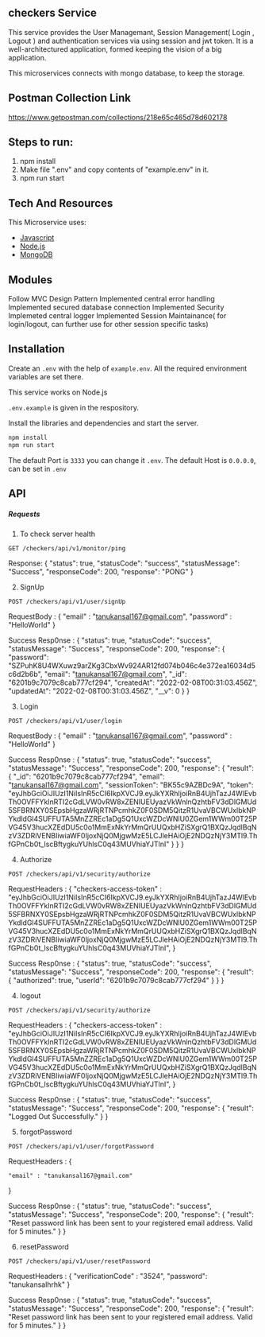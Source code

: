 ## checkers Service
This service provides the User Managemant, Session Management( Login , Logout ) and authentication services via using session and jwt token.
It is a well-architectured application, formed keeping the vision of a big application.

This microservices connects with mongo database, to keep the storage.

## Postman Collection Link
https://www.getpostman.com/collections/218e65c465d78d602178

## Steps to run:
1. npm install
2. Make file ".env" and copy contents of "example.env" in it.
2. npm run start

## Tech And Resources
This Microservice uses:
- [Javascript](https://www.javascript.com/)
- [Node.js](https://nodejs.org/en/docs/)
- [MongoDB](https://www.mongodb.com/)

## Modules
Follow MVC Design Pattern
Implemented central error handling
Implemented secured database connection
Implemented Security
Implemeted central logger
Implemented Session Maintainance( for login/logout, can further use for other session specific tasks)


## Installation

Create an `.env` with the help of `example.env`. All the required environment variables are set there.  

This service works on Node.js

`.env.example` is given in the respository.

Install the libraries and dependencies and start the server.

```sh
npm install
npm run start
```

The default Port is `3333` you can change it `.env`.
The default Host is `0.0.0.0`, can be set in `.env`

## API

##### Requests
1. To check server health

`GET /checkers/api/v1/monitor/ping`

Response: {
    "status": true,
    "statusCode": "success",
    "statusMessage": "Success",
    "responseCode": 200,
    "response": "PONG"
}

2. SignUp

`POST /checkers/api/v1/user/signUp`

RequestBody : 
{
    "email" : "tanukansal167@gmail.com",
    "password" : "HelloWorld"
}

Success Resp0nse : 
{
    "status": true,
    "statusCode": "success",
    "statusMessage": "Success",
    "responseCode": 200,
    "response": {
        "password": "SZPuhK8U4WXuwz9arZKg3CbxWv924AR12fd074b046c4e372ea16034d5c6d2b6b",
        "email": "tanukansal167@gmail.com",
        "_id": "6201b9c7079c8cab777cf294",
        "createdAt": "2022-02-08T00:31:03.456Z",
        "updatedAt": "2022-02-08T00:31:03.456Z",
        "__v": 0
    }
}

3. Login

`POST /checkers/api/v1/user/login`

RequestBody : 
{
    "email" : "tanukansal167@gmail.com",
    "password" : "HelloWorld"
}

Success Resp0nse : 
{
    "status": true,
    "statusCode": "success",
    "statusMessage": "Success",
    "responseCode": 200,
    "response": {
        "result": {
            "_id": "6201b9c7079c8cab777cf294",
            "email": "tanukansal167@gmail.com",
            "sessionToken": "BK55c9AZBDc9A",
            "token": "eyJhbGciOiJIUzI1NiIsInR5cCI6IkpXVCJ9.eyJkYXRhIjoiRnB4UjhTazJ4WlEvbTh0OVFFYklnRTI2cGdLVW0vRW8xZENIUEUyazVkWnlnQzhtbFV3dDlGMUd5SFBRNXY0SEpsbHgzaWRjRTNPcmhkZ0F0SDM5QitzR1UvaVBCWUxlbkNPYkdldGl4SUFFUTA5MnZZREc1aDg5Q1UxcWZDcWNlU0ZGem1WWm00T25PVG45V3hucXZEdDU5c0o1MmExNkYrMmQrUUQxbHZiSXgrQ1BXQzJqdlBqNzV3ZDRiVENBIiwiaWF0IjoxNjQ0MjgwMzE5LCJleHAiOjE2NDQzNjY3MTl9.ThfGPnCb0t_lscBftygkuYUhlsC0q43MUVhiaYJTlnI"
        }
    }
}

4. Authorize

`POST /checkers/api/v1/security/authorize`

RequestHeaders : 
{
    "checkers-access-token" : "eyJhbGciOiJIUzI1NiIsInR5cCI6IkpXVCJ9.eyJkYXRhIjoiRnB4UjhTazJ4WlEvbTh0OVFFYklnRTI2cGdLVW0vRW8xZENIUEUyazVkWnlnQzhtbFV3dDlGMUd5SFBRNXY0SEpsbHgzaWRjRTNPcmhkZ0F0SDM5QitzR1UvaVBCWUxlbkNPYkdldGl4SUFFUTA5MnZZREc1aDg5Q1UxcWZDcWNlU0ZGem1WWm00T25PVG45V3hucXZEdDU5c0o1MmExNkYrMmQrUUQxbHZiSXgrQ1BXQzJqdlBqNzV3ZDRiVENBIiwiaWF0IjoxNjQ0MjgwMzE5LCJleHAiOjE2NDQzNjY3MTl9.ThfGPnCb0t_lscBftygkuYUhlsC0q43MUVhiaYJTlnI",
}

Success Resp0nse : 
{
    "status": true,
    "statusCode": "success",
    "statusMessage": "Success",
    "responseCode": 200,
    "response": {
        "result": {
            "authorized": true,
            "userId": "6201b9c7079c8cab777cf294"
        }
    }
}


4. logout

`POST /checkers/api/v1/security/authorize`

RequestHeaders : 
{
    "checkers-access-token" : "eyJhbGciOiJIUzI1NiIsInR5cCI6IkpXVCJ9.eyJkYXRhIjoiRnB4UjhTazJ4WlEvbTh0OVFFYklnRTI2cGdLVW0vRW8xZENIUEUyazVkWnlnQzhtbFV3dDlGMUd5SFBRNXY0SEpsbHgzaWRjRTNPcmhkZ0F0SDM5QitzR1UvaVBCWUxlbkNPYkdldGl4SUFFUTA5MnZZREc1aDg5Q1UxcWZDcWNlU0ZGem1WWm00T25PVG45V3hucXZEdDU5c0o1MmExNkYrMmQrUUQxbHZiSXgrQ1BXQzJqdlBqNzV3ZDRiVENBIiwiaWF0IjoxNjQ0MjgwMzE5LCJleHAiOjE2NDQzNjY3MTl9.ThfGPnCb0t_lscBftygkuYUhlsC0q43MUVhiaYJTlnI",
}

Success Resp0nse : 
{
    "status": true,
    "statusCode": "success",
    "statusMessage": "Success",
    "responseCode": 200,
    "response": {
        "result": "Logged Out Successfully."
    }
}

5. forgotPassword

`POST /checkers/api/v1/user/forgotPassword`

RequestHeaders : 
{
   
    "email" : "tanukansal167@gmail.com"
}

Success Resp0nse : 
{
    "status": true,
    "statusCode": "success",
    "statusMessage": "Success",
    "responseCode": 200,
    "response": {
        "result": "Reset password link has been sent to your registered email address. Valid for 5 minutes."
    }
}


6. resetPassword

`POST /checkers/api/v1/user/resetPassword`

RequestHeaders : 
{
    "verificationCode" : "3524",
    "password": "tanukansalhrhk"
}

Success Resp0nse : 
{
    "status": true,
    "statusCode": "success",
    "statusMessage": "Success",
    "responseCode": 200,
    "response": {
        "result": "Reset password link has been sent to your registered email address. Valid for 5 minutes."
    }
}


 
